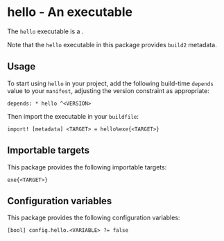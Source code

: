 # hello - An executable

The `hello` executable is a <SUMMARY-OF-FUNCTIONALITY>.

Note that the `hello` executable in this package provides `build2` metadata.


## Usage

To start using `hello` in your project, add the following build-time
`depends` value to your `manifest`, adjusting the version constraint as
appropriate:

```
depends: * hello ^<VERSION>
```

Then import the executable in your `buildfile`:

```
import! [metadata] <TARGET> = hello%exe{<TARGET>}
```


## Importable targets

This package provides the following importable targets:

```
exe{<TARGET>}
```

<DESCRIPTION-OF-IMPORTABLE-TARGETS>


## Configuration variables

This package provides the following configuration variables:

```
[bool] config.hello.<VARIABLE> ?= false
```

<DESCRIPTION-OF-CONFIG-VARIABLES>
